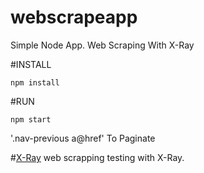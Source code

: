 # webscrapeapp
Simple Node App. Web Scraping With X-Ray

#INSTALL
```
npm install
```

#RUN
```
npm start
```

'.nav-previous a@href' To Paginate

#[X-Ray](https://github.com/lapwinglabs/x-ray)
web scrapping testing with X-Ray.
